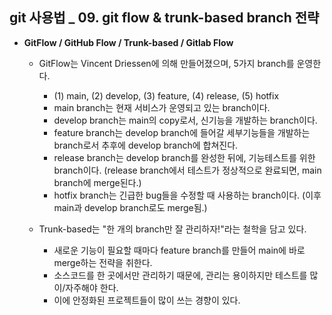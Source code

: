 ## git 사용법 _ 09. git flow & trunk-based branch 전략

- **GitFlow / GitHub Flow / Trunk-based / Gitlab Flow**
  - GitFlow는 Vincent Driessen에 의해 만들어졌으며, 5가지 branch를 운영한다.
    - (1) main, (2) develop, (3) feature, (4) release, (5) hotfix
    - main branch는 현재 서비스가 운영되고 있는 branch이다.
    - develop branch는 main의 copy로서, 신기능을 개발하는 branch이다.
    - feature branch는 develop branch에 들어갈 세부기능들을 개발하는 branch로서 추후에 develop branch에 합쳐진다.
    - release branch는 develop branch를 완성한 뒤에, 기능테스트를 위한 branch이다. (release branch에서 테스트가 정상적으로 완료되면, main branch에 merge된다.)
    - hotfix branch는 긴급한 bug들을 수정할 때 사용하는 branch이다. (이후 main과 develop branch로도 merge됨.)
   
  - Trunk-based는 "한 개의 branch만 잘 관리하자!"라는 철학을 담고 있다.
    - 새로운 기능이 필요할 때마다 feature branch를 만들어 main에 바로 merge하는 전략을 취한다.
    - 소스코드를 한 곳에서만 관리하기 때문에, 관리는 용이하지만 테스트를 많이/자주해야 한다.
    - 이에 안정화된 프로젝트들이 많이 쓰는 경향이 있다. 
